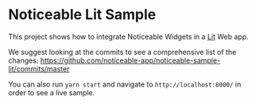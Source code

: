 # Noticeable Lit Sample

This project shows how to integrate Noticeable Widgets in a [Lit](https://github.com/lit/lit) Web app.

We suggest looking at the commits to see a comprehensive list of the changes:
https://github.com/noticeable-app/noticeable-sample-lit/commits/master

You can also run `yarn start` and navigate to `http://localhost:8000/` in order to see a live sample.
